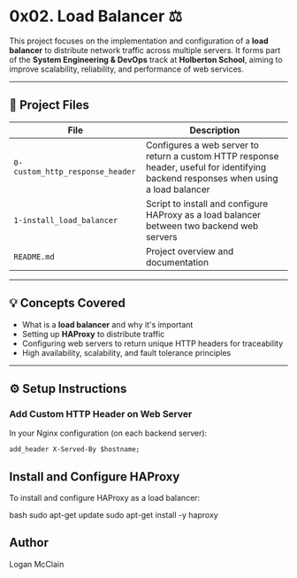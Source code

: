 # 0x02. Load Balancer ⚖️

This project focuses on the implementation and configuration of a **load balancer** to distribute network traffic across multiple servers. It forms part of the **System Engineering & DevOps** track at **Holberton School**, aiming to improve scalability, reliability, and performance of web services.

---

## 🧰 Project Files

| File                         | Description |
|------------------------------|-------------|
| `0-custom_http_response_header` | Configures a web server to return a custom HTTP response header, useful for identifying backend responses when using a load balancer |
| `1-install_load_balancer`      | Script to install and configure HAProxy as a load balancer between two backend web servers |
| `README.md`                    | Project overview and documentation |

---

## 💡 Concepts Covered

- What is a **load balancer** and why it's important
- Setting up **HAProxy** to distribute traffic
- Configuring web servers to return unique HTTP headers for traceability
- High availability, scalability, and fault tolerance principles

---

## ⚙️ Setup Instructions

### Add Custom HTTP Header on Web Server

In your Nginx configuration (on each backend server):

```nginx
add_header X-Served-By $hostname;
```

## Install and Configure HAProxy
To install and configure HAProxy as a load balancer:

bash
sudo apt-get update
sudo apt-get install -y haproxy

## Author
Logan McClain
